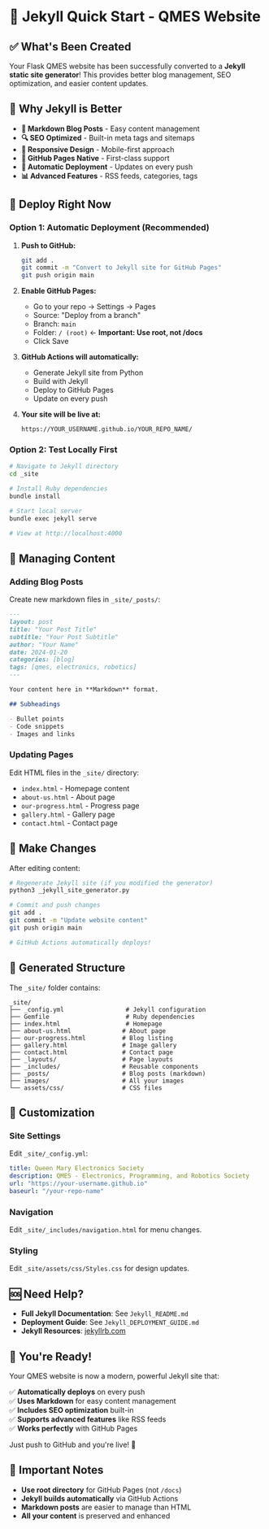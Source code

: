 # 🚀 Jekyll Quick Start - QMES Website

## ✅ What's Been Created

Your Flask QMES website has been successfully converted to a **Jekyll static site generator**! This provides better blog management, SEO optimization, and easier content updates.

## 🎯 Why Jekyll is Better

- **📝 Markdown Blog Posts** - Easy content management
- **🔍 SEO Optimized** - Built-in meta tags and sitemaps
- **📱 Responsive Design** - Mobile-first approach
- **🚀 GitHub Pages Native** - First-class support
- **🔄 Automatic Deployment** - Updates on every push
- **📊 Advanced Features** - RSS feeds, categories, tags

## 🚀 Deploy Right Now

### Option 1: Automatic Deployment (Recommended)

1. **Push to GitHub:**
   ```bash
   git add .
   git commit -m "Convert to Jekyll site for GitHub Pages"
   git push origin main
   ```

2. **Enable GitHub Pages:**
   - Go to your repo → Settings → Pages
   - Source: "Deploy from a branch"
   - Branch: `main`
   - Folder: `/ (root)` ← **Important: Use root, not /docs**
   - Click Save

3. **GitHub Actions will automatically:**
   - Generate Jekyll site from Python
   - Build with Jekyll
   - Deploy to GitHub Pages
   - Update on every push

4. **Your site will be live at:**
   ```
   https://YOUR_USERNAME.github.io/YOUR_REPO_NAME/
   ```

### Option 2: Test Locally First

```bash
# Navigate to Jekyll directory
cd _site

# Install Ruby dependencies
bundle install

# Start local server
bundle exec jekyll serve

# View at http://localhost:4000
```

## 📝 Managing Content

### Adding Blog Posts

Create new markdown files in `_site/_posts/`:

```markdown
---
layout: post
title: "Your Post Title"
subtitle: "Your Post Subtitle"
author: "Your Name"
date: 2024-01-20
categories: [blog]
tags: [qmes, electronics, robotics]
---

Your content here in **Markdown** format.

## Subheadings

- Bullet points
- Code snippets
- Images and links
```

### Updating Pages

Edit HTML files in the `_site/` directory:
- `index.html` - Homepage content
- `about-us.html` - About page
- `our-progress.html` - Progress page
- `gallery.html` - Gallery page
- `contact.html` - Contact page

## 🔄 Make Changes

After editing content:

```bash
# Regenerate Jekyll site (if you modified the generator)
python3 _jekyll_site_generator.py

# Commit and push changes
git add .
git commit -m "Update website content"
git push origin main

# GitHub Actions automatically deploys!
```

## 📁 Generated Structure

The `_site/` folder contains:

```
_site/
├── _config.yml                 # Jekyll configuration
├── Gemfile                     # Ruby dependencies
├── index.html                  # Homepage
├── about-us.html              # About page
├── our-progress.html          # Blog listing
├── gallery.html               # Image gallery
├── contact.html               # Contact page
├── _layouts/                  # Page layouts
├── _includes/                 # Reusable components
├── _posts/                    # Blog posts (markdown)
├── images/                    # All your images
└── assets/css/                # CSS files
```

## 🎨 Customization

### Site Settings
Edit `_site/_config.yml`:
```yaml
title: Queen Mary Electronics Society
description: QMES - Electronics, Programming, and Robotics Society
url: "https://your-username.github.io"
baseurl: "/your-repo-name"
```

### Navigation
Edit `_site/_includes/navigation.html` for menu changes.

### Styling
Edit `_site/assets/css/Styles.css` for design updates.

## 🆘 Need Help?

- **Full Jekyll Documentation**: See `Jekyll_README.md`
- **Deployment Guide**: See `Jekyll_DEPLOYMENT_GUIDE.md`
- **Jekyll Resources**: [jekyllrb.com](https://jekyllrb.com/)

## 🎉 You're Ready!

Your QMES website is now a modern, powerful Jekyll site that:

✅ **Automatically deploys** on every push  
✅ **Uses Markdown** for easy content management  
✅ **Includes SEO optimization** built-in  
✅ **Supports advanced features** like RSS feeds  
✅ **Works perfectly** with GitHub Pages  

Just push to GitHub and you're live! 🚀

## 🚨 Important Notes

- **Use root directory** for GitHub Pages (not `/docs`)
- **Jekyll builds automatically** via GitHub Actions
- **Markdown posts** are easier to manage than HTML
- **All your content** is preserved and enhanced


